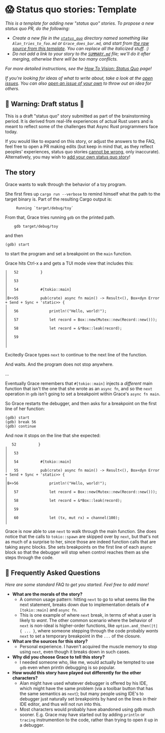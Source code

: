 # 😱 Status quo stories: Template

*This is a template for adding new "status quo" stories. To propose a new status quo PR, do the following:*

* *Create a new file in the [`status_quo`] directory named something like `Alan_tries_to_foo.md` or `Grace_does_bar.md`, and start from [the raw source from this template]. You can replace all the italicized stuff. :)*
* *Do not add a link to your story to the [`SUMMARY.md`] file; we'll do it after merging, otherwise there will be too many conflicts.*

*For more detailed instructions, see the [How To Vision: Status Quo] page!*

*If you're looking for ideas of what to write about, take a look at the [open issues]. You can also [open an issue of your own] to throw out an idea for others.*

[How To Vision: Status Quo]: ../how_to_vision/status_quo.md
[the raw source from this template]: https://raw.githubusercontent.com/rust-lang/wg-async-foundations/master/src/vision/status_quo/template.md
[`status_quo`]: https://github.com/rust-lang/wg-async-foundations/tree/master/src/vision/status_quo
[`SUMMARY.md`]: https://github.com/rust-lang/wg-async-foundations/blob/master/src/SUMMARY.md
[open issues]: https://github.com/rust-lang/wg-async-foundations/issues?q=is%3Aopen+is%3Aissue+label%3Astatus-quo-story-ideas
[open an issue of your own]: https://github.com/rust-lang/wg-async-foundations/issues/new?assignees=&labels=good+first+issue%2C+help+wanted%2C+status-quo-story-ideas&template=-status-quo--story-issue.md&title=


## 🚧 Warning: Draft status 🚧

This is a draft "status quo" story submitted as part of the brainstorming period. It is derived from real-life experiences of actual Rust users and is meant to reflect some of the challenges that Async Rust programmers face today. 

If you would like to expand on this story, or adjust the answers to the FAQ, feel free to open a PR making edits (but keep in mind that, as they reflect peoples' experiences, status quo stories [cannot be wrong], only inaccurate). Alternatively, you may wish to [add your own status quo story][htvsq]!

## The story

Grace wants to walk through the behavior of a toy program.

She first fires up `cargo run --verbose` to remind himself what the path to the target binary is. Part of the resulting Cargo output is:

```
     Running `target/debug/toy`
```

From that, Grace tries running `gdb` on the printed path.

```
    gdb target/debug/toy
```

and then

```
(gdb) start
```

to start the program and set a breakpoint on the `main` function.

Grace hits Ctrl-x a and gets a TUI mode view that includes this:

```
│   52          }                                                                                                                                                                                                                    │
│   53                                                                                                                                                                                                                               │
│   54          #[tokio::main]                                                                                                                                                                                                       │
│B+>55          pub(crate) async fn main() -> Result<(), Box<dyn Error + Send + Sync + 'static>> {                                                                                                                                   │
│   56              println!("Hello, world!");                                                                                                                                                                                       │
│   57              let record = Box::new(Mutex::new(Record::new()));                                                                                                                                                                │
│   58              let record = &*Box::leak(record);                                                                                                                                                                                │
│   59                                                                                                                                                                                                                               │
│
```

Excitedly Grace types `next` to continue to the next line of the function.

And waits. And the program does not stop anywhere.

...

Eventually Grace remembers that `#[tokio::main]` injects a *different* main function that isn't the one that she wrote as an `async fn`, and so the `next` operation in `gdb` isn't going to set a breakpoint within Grace's `async fn main`.

So Grace restarts the debugger, and then asks for a breakpoint on the first line of her function:

```
(gdb) start
(gdb) break 56
(gdb) continue
```

And now it stops on the line that she expected:

```
   52          }                                                                                                                                                                                                                    │
│   53                                                                                                                                                                                                                               │
│   54          #[tokio::main]                                                                                                                                                                                                       │
│   55          pub(crate) async fn main() -> Result<(), Box<dyn Error + Send + Sync + 'static>> {                                                                                                                                   │
│B+>56              println!("Hello, world!");                                                                                                                                                                                       │
│   57              let record = Box::new(Mutex::new(Record::new()));                                                                                                                                                                │
│   58              let record = &*Box::leak(record);                                                                                                                                                                                │
│   59                                                                                                                                                                                                                               │
│   60              let (tx, mut rx) = channel(100);                                                                                                                                                                                 │
```

Grace is now able to use `next` to walk through the main function. She does notice that the calls to `tokio::spawn` are skipped over by `next`, but that's not as much of a surprise to her, since those are indeed function calls that are taking async blocks. She sets breakpoints on the first line of each async block so that the debugger will stop when control reaches them as she steps through the code.


## 🤔 Frequently Asked Questions

*Here are some standard FAQ to get you started. Feel free to add more!*

* **What are the morals of the story?**
    * A common usage pattern: hitting `next` to go to what seems like the next statement, breaks down due to implementation details of `#[tokio::main]` and `async fn`.
    * This is one example of where `next` break, in terms of what a user is likely to *want*. The other common scenario where the behavior of `next` is non-ideal is higher-order functions, like `option.and_then(|t| { ... }`, where someone stepping through the code probably *wants* `next` to set
a temporary breakpoint in the `...` of the closure.
* **What are the sources for this story?**
    * Personal experience. I haven't acquired the muscle memory to stop using `next`, even though it breaks down in such cases.
* **Why did you choose Grace to tell this story?**
    * I needed someone who, like me, would actually be tempted to use `gdb` even when println debugging is so popular.
* **How would this story have played out differently for the other characters?**
    * Alan might have used whatever debugger is offered by his IDE, which might have the same problem (via a toolbar button that has the same semantics as `next`); but many people using IDE's to debugger just naturally set breakpoints by hand on the lines in their IDE editor, and thus will not run into this.
    * Most characters would probably have abandoned using gdb much sooner. E.g. Grace may have started out by adding `println` or `tracing` instrumention to the code, rather than trying to open it up in a debugger.


[character]: ../characters.md
[status quo stories]: ./status_quo.md
[Alan]: ../characters/alan.md
[Grace]: ../characters/grace.md
[Niklaus]: ../characters/niklaus.md
[Barbara]: ../characters/barbara.md
[htvsq]: ../how_to_vision/status_quo.md
[cannot be wrong]: ../how_to_vision/comment.md#comment-to-understand-or-improve-not-to-negate-or-dissuade
